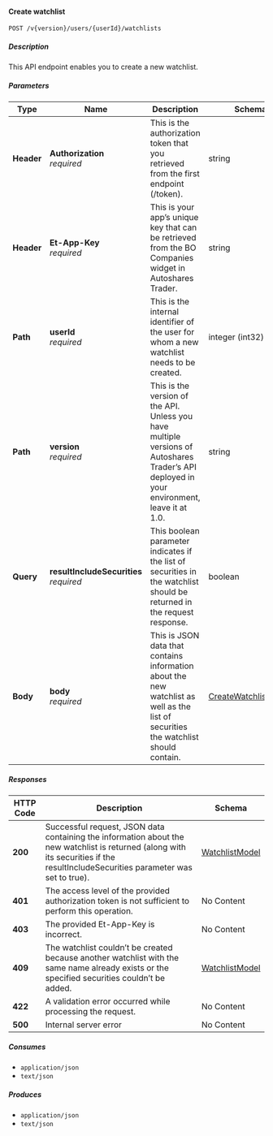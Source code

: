 
<a name="watchlists_createwatchlist"></a>
#### Create watchlist
```
POST /v{version}/users/{userId}/watchlists
```


##### Description
This API endpoint enables you to create a new watchlist.


##### Parameters

|Type|Name|Description|Schema|Default|
|---|---|---|---|---|
|**Header**|**Authorization**  <br>*required*|This is the authorization token that you retrieved from the first endpoint (/token).|string||
|**Header**|**Et-App-Key**  <br>*required*|This is your app’s unique key that can be retrieved from the BO Companies widget in Autoshares Trader.|string||
|**Path**|**userId**  <br>*required*|This is the internal identifier of the user for whom a new watchlist needs to be created.|integer (int32)||
|**Path**|**version**  <br>*required*|This is the version of the API. Unless you have multiple versions of Autoshares Trader’s API deployed in your environment, leave it at 1.0.|string|`"1"`|
|**Query**|**resultIncludeSecurities**  <br>*required*|This boolean parameter indicates if the list of securities in the watchlist should be returned in the request response.|boolean||
|**Body**|**body**  <br>*required*|This is JSON data that contains information about the new watchlist as well as the list of securities the watchlist should contain.|[CreateWatchlistModel](#createwatchlistmodel)||


##### Responses

|HTTP Code|Description|Schema|
|---|---|---|
|**200**|Successful request, JSON data containing the information about the new watchlist is returned (along with its securities if the resultIncludeSecurities parameter was set to true).|[WatchlistModel](#watchlistmodel)|
|**401**|The access level of the provided authorization token is not sufficient to perform this operation.|No Content|
|**403**|The provided Et-App-Key is incorrect.|No Content|
|**409**|The watchlist couldn’t be created because another watchlist with the same name already exists or the specified securities couldn’t be added.|[WatchlistModel](#watchlistmodel)|
|**422**|A validation error occurred while processing the request.|No Content|
|**500**|Internal server error|No Content|


##### Consumes

* `application/json`
* `text/json`


##### Produces

* `application/json`
* `text/json`



